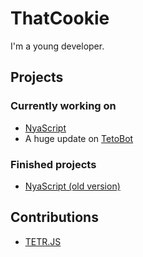 # ThatCookie
I'm a young developer.
## Projects
### Currently working on
* [NyaScript](https://github.com/NyaScript/NyaScript)
* A huge update on [TetoBot](https://github.com/ThatCookie/Tetobot)

### Finished projects
* [NyaScript (old version)](https://githun.com/NyaScript/NyaScript-old)

## Contributions
* [TETR.JS](https://github.com/tetrjs/tetr.js)
